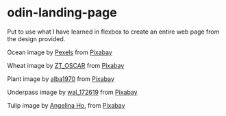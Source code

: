 # odin-landing-page

Put to use what I have learned in flexbox to create an entire web page from the design provided.

Ocean image by [Pexels](https://pixabay.com/users/pexels-2286921/?utm_source=link-attribution&utm_medium=referral&utm_campaign=image&utm_content=1850228) from [Pixabay](https://pixabay.com//?utm_source=link-attribution&utm_medium=referral&utm_campaign=image&utm_content=1850228)

Wheat image by [ZT_OSCAR](https://pixabay.com/users/zt_oscar-5239946/?utm_source=link-attribution&utm_medium=referral&utm_campaign=image&utm_content=7852286) from [Pixabay](https://pixabay.com//?utm_source=link-attribution&utm_medium=referral&utm_campaign=image&utm_content=7852286)

Plant image by [alba1970](https://pixabay.com/users/alba1970-29824635/?utm_source=link-attribution&utm_medium=referral&utm_campaign=image&utm_content=7602212) from [Pixabay](https://pixabay.com//?utm_source=link-attribution&utm_medium=referral&utm_campaign=image&utm_content=7602212)

Underpass image by [wal_172619](https://pixabay.com/users/wal_172619-12138562/?utm_source=link-attribution&utm_medium=referral&utm_campaign=image&utm_content=7558887) from [Pixabay](https://pixabay.com//?utm_source=link-attribution&utm_medium=referral&utm_campaign=image&utm_content=7558887)

Tulip image by [Angelina Ho.](https://pixabay.com/users/angelinaelv-3816690/?utm_source=link-attribution&utm_medium=referral&utm_campaign=image&utm_content=8515085) from [Pixabay](https://pixabay.com//?utm_source=link-attribution&utm_medium=referral&utm_campaign=image&utm_content=8515085)
